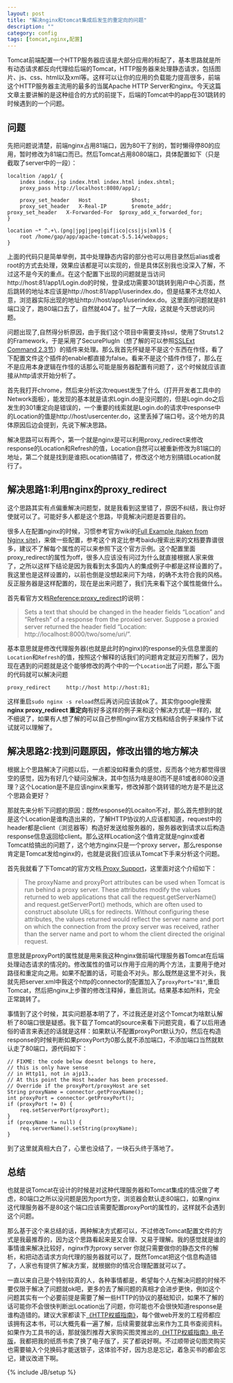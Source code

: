 ```yaml
---
layout: post
title: "解决nginx和tomcat集成后发生的重定向的问题"
description: ""
category: config
tags: [tomcat,nginx,配置]
---
```

Tomcat前端配置一个HTTP服务器应该是大部分应用的标配了，基本思路就是所有动态请求都反向代理给后端的Tomcat，HTTP服务器来处理静态请求，包括图片、js、css、html以及xml等。这样可以让你的应用的负载能力提高很多，前端这个HTTP服务器主流用的最多的当属Apache HTTP Server和nginx。今天这篇文章主要讲解的是这种组合的方式的前提下，后端的Tomcat中的app在301跳转的时候遇到的一个问题。

## 问题

先把问题说清楚，前端nginx占用81端口，因为80干了别的，暂时懒得停80的应用，暂时修改为81端口而已。然后Tomcat占用8080端口，具体配置如下（只是截取了server中的一段）：

	localtion /app1/ {
		index index.jsp index.html index.html index.shtml;
		proxy_pass http://localhost:8080/app1/;
		
		proxy_set_header   Host             $host;
 		proxy_set_header   X-Real-IP        $remote_addr;   		proxy_set_header   X-Forwarded-For  $proxy_add_x_forwarded_for;
	}
	
	location ~* ^.+\.(png|jpg|jpeg|gif|ico|css|js|xml)$ {
        root /home/gap/app/apache-tomcat-5.5.14/webapps;
    }

上面的代码只是简单举例，其中处理静态内容的部分也可以用目录然后alias或者root的方式去处理，效果应该都是可以实现的，但是具体区别我也没深入了解，不过这不是今天的重点。在这个配置下出现的问题就是当访问http://host:81/app1/Login.do的时候，登录成功需要301跳转到用户中心页面，然后跳转的地址本应该是http://host:81/app1/userindex.do，但是结果不太尽如人意，浏览器实际出现的地址http://host/app1/userindex.do。这里面的问题就是81端口没了，跑80端口去了，自然就404了。扯了一大段，这就是今天想说的问题。

问题出现了,自然得分析原因，由于我们这个项目中需要支持ssl，使用了Struts1.2的Framework，于是采用了SecurePlugIn（想了解的可以参照[SSLExt Command 2.3节](http://www.niallp.pwp.blueyonder.co.uk/sslext.html)）的插件来处理。那么我首先怀疑是不是这个东西在作怪，看了下配置文件这个插件的enable都直接为false。看来不是这个插件作怪了，那么在不是应用本身逻辑在作怪的话那么可能是服务器配置有问题了，这个时候就应该直接从http请求开始分析了。

首先我打开chrome，然后来分析这次request发生了什么（打开开发者工具中的Network面板），能发现的基本就是请求Login.do是没问题的，但是Login.do之后发生的301重定向是错误的，一个重要的线索就是Login.do的请求中response中的Location的值是http://host/usercenter.do，这里丢掉了端口号。这个地方的具体原因后边会提到，先说下解决思路。

解决思路可以有两个，第一个就是nginx是可以利用proxy_redirect来修改response的Location和Refresh的值，Location自然可以被重新修改为81端口的地址，第二个就是找到是谁把Location搞错了，修改这个地方别搞错Location就行了。

## 解决思路1:利用nginx的proxy_redirect

这个思路其实有点偏重解决问题型，就是我看到这里错了，原因不纠结，我让你好使就可以了。可能好多人都是这个思路，毕竟解决问题是首要目的。

很多人在配置nginx的时候，习惯参考官方wiki的[Full Example (taken from Nginx site)](http://wiki.nginx.org/FullExample2)，来做一些配置，参考这个肯定比参考baidu搜索出来的文档要靠谱很多，建议不了解每个属性的可以来参照下这个官方示例。这个配置里面proxy_redirect的属性为off，很多人应该没有问过为什么就直接根据人家来做了，之所以这样下结论是因为我看到太多国内人的集成例子中都是这样设置的了。我这里也是这样设置的，以前也倒是没想起来问下为啥，的确不太符合我的风格。反正服务器是这样配置的，现在是出来问题了，我们先来看下这个属性能做什么。

首先看官方文档[Reference:proxy_redirect](http://nginx.org/en/docs/http/ngx_http_proxy_module.html#proxy_redirect)的说明：
> Sets a text that should be changed in the header fields “Location” and “Refresh” of a response from the proxied server. Suppose a proxied server returned the header field “Location: http://localhost:8000/two/some/uri/”. 

基本意思就是修改代理服务器(也就是此时的nginx)的response的头信息里面的`Location`和`Refresh`的值，按照这个解释的话我们的问题肯定就迎刃而解了，因为现在遇到的问题就是这个能够修改的两个中的一个`Location`出了问题，那么下面的代码就可以解决问题

	proxy_redirect     http://host http://host:81;

这样重启`sudo nginx -s reload`然后再访问应该就ok了。其实你google搜索**nginx proxy_redirect 重定向**有好多这样的例子来和这个解决方式是一样的，就不细说了，如果有人想了解的可以自己参照nginx官方文档和结合例子来操作下试试就可以理解了。

## 解决思路2:找到问题原因，修改出错的地方解决
根据上个思路解决了问题以后，一点都没如释重负的感觉，反而各个地方都觉得很空的感觉，因为有好几个疑问没解决，其中包括为啥是80而不是81或者8080没道理？这个Location是不是应该nginx来重写，修改掉那个跳转错的地方是不是比这个思路会更好？

那就先来分析下问题的原因：既然response的Locaiton不对，那么首先想到的就是这个Location是谁构造出来的，了解HTTP协议的人应该都知道，request中的header都是client（浏览器等）构造好发送给服务器的，服务器收到请求以后构造response信息返回给client。那么这样Location这个值肯定就是nginx或者Tomcat给搞出的问题了，这个地方nginx只是一个proxy server，那么response肯定是Tomcat发给nginx的，也就是说我们应该从Tomcat下手来分析这个问题。

首先我就看了下Tomcat的官方文档[
Proxy Support](http://tomcat.apache.org/tomcat-5.5-doc/config/http.html#Proxy%20Support)，这里面对这个介绍如下：
> The proxyName and proxyPort attributes can be used when Tomcat is run behind a proxy server. These attributes modify the values returned to web applications that call the request.getServerName() and request.getServerPort() methods, which are often used to construct absolute URLs for redirects. Without configuring these attributes, the values returned would reflect the server name and port on which the connection from the proxy server was received, rather than the server name and port to whom the client directed the original request.

意思就是proxyPort的属性就是用来我这种nginx做前端代理服务器Tomcat在后端处理动态请求的情况的。修改属性的值可以作用于应用的两个方法，主要用于绝对路径和重定向之用。如果不配置的话，可能会不对头。那么既然是这里不对头，我就先把server.xml中我这个http的connector的配置加入了`proxyPort="81"`,重启Tomcat，然后把nginx上步骤的修改注释掉，重启测试。结果基本如所料，完全正常跳转了。

事情到了这个时候，其实问题基本明了了，不过我还是对这个Tomcat为啥默认解析了80端口很是疑惑。我下载了Tomcat的source来看下问题究竟，看了以后用通俗的语言来表述的话就是这样：如果默认不配置proxyPort默认为0，然后在构造response的时候判断如果proxyPort为0那么就不添加端口，不添加端口当然就默认走了80端口，源代码如下：

    // FIXME: the code below doesnt belongs to here, 
    // this is only have sense 
    // in Http11, not in ajp13..
    // At this point the Host header has been processed.
    // Override if the proxyPort/proxyHost are set 
    String proxyName = connector.getProxyName();
    int proxyPort = connector.getProxyPort();
    if (proxyPort != 0) {
        req.setServerPort(proxyPort);
    }
    if (proxyName != null) {
        req.serverName().setString(proxyName);
    }

到了这里就真相大白了，心里也没结了，一块石头终于落地了。

## 总结

也就是说Tomcat在设计的时候是对这种代理服务器和Tomcat集成的情况做了考虑，80端口之所以没问题是因为port为空，浏览器会默认走80端口，如果nginx这代理服务器不是80这个端口应该需要配置proxyPort的属性的，这样就不会遇到这个问题。

那么基于这个来总结的话，两种解决方式都可以，不过修改Tomcat配置文件的方式是我最推荐的，因为这个思路看起来是又合理、又易于理解。我的感觉就是谁的事情谁来解决比较好，nginx作为proxy server 你就只需要做你的静态文件的解析，和把动态请求方向代理的服务器就可以了，既然Tomcat把这个信息构造错了，人家也有提供了解决方案，就根据你的情况合理配置就可以了。

一直以来自己是个特别较真的人，各种事情都是，希望每个人在解决问题的时候不要仅限于解决了问题就ok吧，更多的去了解问题的真相才会进步更快，例如这个问题其实有一个必要前提是需要了解一些HTTP的协议的基础知识，如果不了解的话可能你不会很快判断出Location出了问题，你可能也不会很快知道response是谁构造错的。建议大家都读下[《HTTP权威指南》](http://book.douban.com/subject/10746113/)，每个做web开发的工程师都应该拥有这本书，可以大概先看一遍了解，后续需要就拿出来作为工具书查阅资料。如果作为工具书的话，那就强烈推荐大家购买图灵推出的[《HTTP权威指南》电子版](http://www.ituring.com.cn/book/844)，我都把我的纸质书卖了换了电子版了，买了都说好啊。不过顺带说句图灵购买也需要输入个兑换码才能送银子，这体验不好，因为总是忘记，着急买书的都会忘记，建议改进下啊。

{% include JB/setup %}
